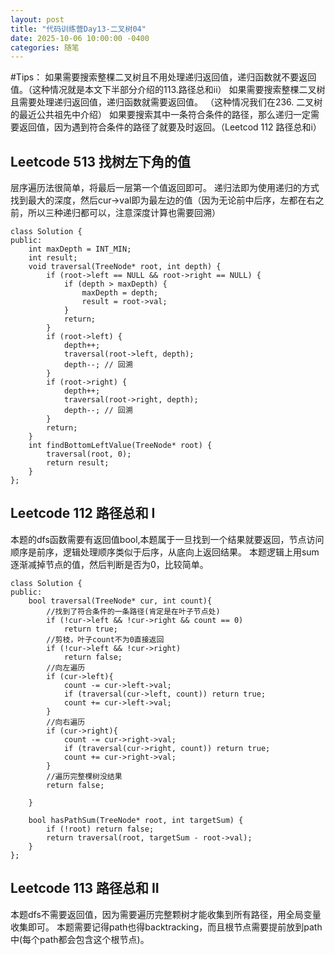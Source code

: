 ```yaml
---
layout: post
title: "代码训练营Day13-二叉树04"
date: 2025-10-06 10:00:00 -0400
categories: 随笔
---
```

#Tips：
如果需要搜索整棵二叉树且不用处理递归返回值，递归函数就不要返回值。（这种情况就是本文下半部分介绍的113.路径总和ii）
如果需要搜索整棵二叉树且需要处理递归返回值，递归函数就需要返回值。 （这种情况我们在236. 二叉树的最近公共祖先中介绍）
如果要搜索其中一条符合条件的路径，那么递归一定需要返回值，因为遇到符合条件的路径了就要及时返回。（Leetcod 112 路径总和i）



## Leetcode 513 找树左下角的值
层序遍历法很简单，将最后一层第一个值返回即可。
递归法即为使用递归的方式找到最大的深度，然后cur->val即为最左边的值（因为无论前中后序，左都在右之前，所以三种递归都可以，注意深度计算也需要回溯）
```
class Solution {
public:
    int maxDepth = INT_MIN;
    int result;
    void traversal(TreeNode* root, int depth) {
        if (root->left == NULL && root->right == NULL) {
            if (depth > maxDepth) {
                maxDepth = depth;
                result = root->val;
            }
            return;
        }
        if (root->left) {
            depth++;
            traversal(root->left, depth);
            depth--; // 回溯
        }
        if (root->right) {
            depth++;
            traversal(root->right, depth);
            depth--; // 回溯
        }
        return;
    }
    int findBottomLeftValue(TreeNode* root) {
        traversal(root, 0);
        return result;
    }
};
```

## Leetcode 112 路径总和 I
本题的dfs函数需要有返回值bool,本题属于一旦找到一个结果就要返回，节点访问顺序是前序，逻辑处理顺序类似于后序，从底向上返回结果。
本题逻辑上用sum逐渐减掉节点的值，然后判断是否为0，比较简单。
```
class Solution {
public:
    bool traversal(TreeNode* cur, int count){
        //找到了符合条件的一条路径(肯定是在叶子节点处)
        if (!cur->left && !cur->right && count == 0)
            return true;
        //剪枝，叶子count不为0直接返回
        if (!cur->left && !cur->right) 
            return false;
        //向左遍历
        if (cur->left){
            count -= cur->left->val;
            if (traversal(cur->left, count)) return true;
            count += cur->left->val;
        }
        //向右遍历
        if (cur->right){
            count -= cur->right->val;
            if (traversal(cur->right, count)) return true;
            count += cur->right->val;
        }
        //遍历完整棵树没结果
        return false;
        
    }

    bool hasPathSum(TreeNode* root, int targetSum) {
        if (!root) return false;
        return traversal(root, targetSum - root->val);
    }
};
```
## Leetcode 113 路径总和 II
本题dfs不需要返回值，因为需要遍历完整颗树才能收集到所有路径，用全局变量收集即可。
本题需要记得path也得backtracking，而且根节点需要提前放到path中(每个path都会包含这个根节点)。








